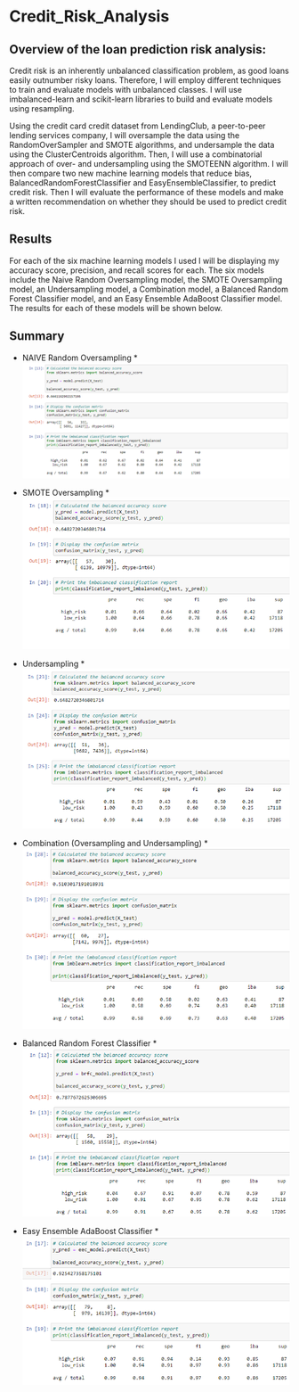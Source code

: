 # Credit_Risk_Analysis

## Overview of the loan prediction risk analysis:
Credit risk is an inherently unbalanced classification problem, as good loans easily outnumber risky loans. Therefore, I will employ different techniques to train and evaluate models with unbalanced classes. I will use imbalanced-learn and scikit-learn libraries to build and evaluate models using resampling.

Using the credit card credit dataset from LendingClub, a peer-to-peer lending services company, I will oversample the data using the RandomOverSampler and SMOTE algorithms, and undersample the data using the ClusterCentroids algorithm. Then, I will use a combinatorial approach of over- and undersampling using the SMOTEENN algorithm. I will then compare two new machine learning models that reduce bias, BalancedRandomForestClassifier and EasyEnsembleClassifier, to predict credit risk. Then I will evaluate the performance of these models and make a written recommendation on whether they should be used to predict credit risk.

## Results
For each of the six machine learning models I used I will be displaying my accuracy score, precision, and recall scores for each. The six models include the Naive Random Oversampling model, the SMOTE Oversampling model, an Undersampling model, a Combination model, a Balanced Random Forest Classifier model, and an Easy Ensemble AdaBoost Classifier model. The results for each of these models will be shown below.

## Summary

* NAIVE Random Oversampling
  *
  ![NaiveRandomOversampling](Resources/NaiveRandomOversampling.PNG)
  
* SMOTE Oversampling
  *
  ![SMOTEOversampling](Resources/SMOTEOversampling.PNG)
  
* Undersampling
  *
  ![Undersampling](Resources/Undersampling.PNG)
  
* Combination (Oversampling and Undersampling)
  *
  ![Combination](Resources/Combination.PNG)
  
* Balanced Random Forest Classifier
  *
  ![BalancedRandomForestClassifier](Resources/BalancedRandomForestClassifier.PNG)
  
* Easy Ensemble AdaBoost Classifier
  *
  ![EasyEnsembleAdaBoostClassifier](Resources/EasyEnsembleAdaBoostClassifier.PNG)

